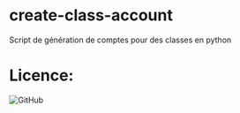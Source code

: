 # create-class-account
 Script de génération de comptes pour des classes en python
# Licence:
 ![GitHub](https://img.shields.io/badge/license-GPL%203.0-green)